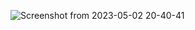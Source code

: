 
![Screenshot from 2023-05-02 20-40-41](https://user-images.githubusercontent.com/118994720/235743191-d2fa62cf-e61e-44f4-a28c-4ea672d93ab7.png)
